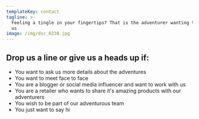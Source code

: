 ```yaml
---
templateKey: contact
tagline: >-
  Feeling a tingle in your fingertips? That is the adventurer wanting to contact
  us
image: /img/dsc_0238.jpg
---
```

## Drop us a line or give us a heads up if:
* You want to ask us more details about the adventures
* You want to meet face to face
* You are a blogger or social media influencer and want to work with us
* You are a retailer who wants to share it's amazing products with our adventurers
* You wish to be part of our adventurous team
* You just want to say hi
